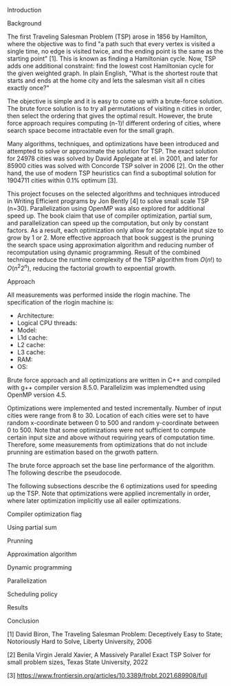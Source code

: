 Introduction

Background

The first Traveling Salesman Problem (TSP) arose in 1856 by Hamilton, where the objective was to find "a path such that every vertex is visited a single time, no edge is visited twice, and the ending point is the same as the starting point" [1]. This is known as finding a Hamiltonian cycle. Now, TSP adds one additional constraint: find the lowest cost Hamiltonian cycle for the given weighted graph. In plain English, "What is the shortest route that starts and ends at the home city and lets the salesman visit all n cities exactly once?" 

The objective is simple and it is easy to come up with a brute-force solution. The brute force solution is to try all permutations of visiting n cities in order, then select the ordering that gives the optimal result. However, the brute force approach requires computing (n-1)! different ordering of cities, where search space become intractable even for the small graph.

Many algorithms, techniques, and optimizations have been introduced and attempted to solve or approximate the solution for TSP. The exact solution for 24978 cities was solved by David Applegate at el. in 2001, and later for 85900 cities was solved with Concorde TSP solver in 2006 [2]. On the other hand, the use of modern TSP heuristics can find a suboptimal solution for 1904711 cities within 0.1% optimum [3]. 

This project focuses on the selected algorithms and techniques introduced in Writing Efficient programs by Jon Bently [4] to solve small scale TSP (n=30). Parallelization using OpenMP was also explored for additional speed up. The book claim that use of compiler optimization, partial sum, and parallelization can speed up the computation, but only by constant factors. As a result, each optimization only allow for acceptable input size to grow by 1 or 2. More effective approach that book suggest is the pruning the search space using approximation algorithm and reducing number of recomputation using dynamic programming. Result of the combined technique reduce the runtime complexity of the TSP algorithm from $O(n!)$ to $O(n^2 2^n)$, reducing the factorial growth to expoential growth. 

Approach

All measurements was performed inside the rlogin machine. The specification of the rlogin machine is:
- Architecture:
- Logical CPU threads:
- Model:
- L1d cache:
- L2 cache:
- L3 cache:
- RAM:
- OS:

Brute force approach and all optimizations are written in C++ and compiled with g++ compiler version 8.5.0. Parallelizim was implemendted using OpenMP version 4.5. 

Optimizations were implemented and tested incrementally. Number of input cities were range from 8 to 30. Location of each cities were set to have random x-coordinate between 0 to 500 and random y-coordinate between 0 to 500. Note that some optimizations were not sufficient to compute certain input size and above without requiring years of computation time. Therefore, some measurements from optimizations that do not include prunning are estimation based on the grwoth pattern.

The brute force approach set the base line performance of the algorithm. The following describe the pseudocode.


The following subsections describe the 6 optimizations used for speeding up the TSP. Note that optimizations were applied incrementally in order, where later optimization implicitly use all eailer optimizations. 

Compiler optimization flag

Using partial sum

Prunning

Approximation algorithm

Dynamic programming

Parallelization

Scheduling policy


Results

Conclusion

[1] David Biron, The Traveling Salesman Problem: Deceptively Easy to State; Notoriously Hard to Solve, Liberty University, 2006

[2] Benila Virgin Jerald Xavier, A Massively Parallel Exact TSP Solver for small problem sizes, Texas State University, 2022

[3] https://www.frontiersin.org/articles/10.3389/frobt.2021.689908/full